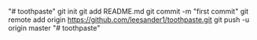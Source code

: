 "# toothpaste"  git init git add README.md git commit -m "first commit" git remote add origin https://github.com/leesander1/toothpaste.git git push -u origin master
"# toothpaste" 
